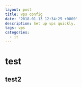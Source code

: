 ```yaml
---
layout: post
title: vps config
date: '2018-01-13 12:34:25 +0800'
description: Set up vps quickly.
tags: vps
categories:
  - it
---
```

# test
## test2